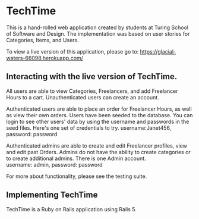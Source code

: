 
# TechTime
This is a hand-rolled web application created by students at Turing School of Software and Design. The implementation was based on user stories for Categories, Items, and Users.

To view a live version of this application, please go to:
https://glacial-waters-66098.herokuapp.com/

## Interacting with the live version of TechTime.
All users are able to view Categories, Freelancers, and add Freelancer Hours to a cart. Unauthenticated users can create an account.

Authenticated users are able to place an order for Freelancer Hours, as well as view their own orders.
Users have been seeded to the database. You can login to see other users' data by using the username and passwords in the seed files. Here's one set of credentials to try.
username:Janet456, password: password

Authenticated admins are able to create and edit Freelancer profiles, view and edit past Orders. Admins do not have the ability to create categories or to create additional admins. There is one Admin account.  
username: admin, password: password

For more about functionality, please see the testing suite.

## Implementing TechTime
TechTime is a Ruby on Rails application using Rails 5.
